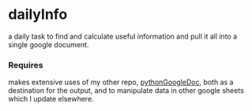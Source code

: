 # dailyInfo
a daily task to find and calculate useful information and pull it all into a single google document.

### Requires 
makes extensive uses of my other repo, [pythonGoogleDoc](https://github.com/siddalp-actual/pythonGoogleDoc.git), both as a destination 
for the output, and to manipulate data in other google sheets which I update elsewhere.
